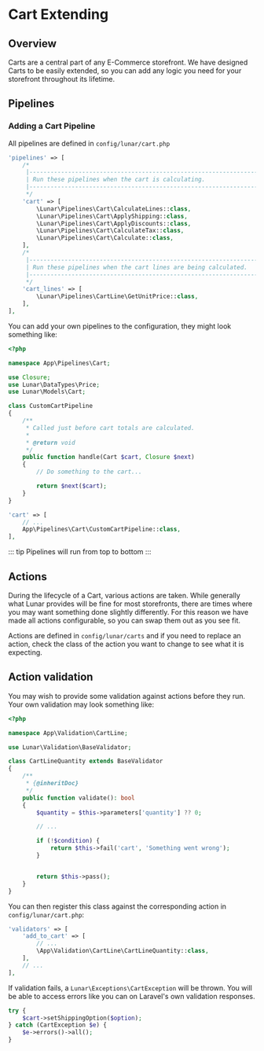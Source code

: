 # Cart Extending

## Overview

Carts are a central part of any E-Commerce storefront. We have designed Carts to be easily extended, so you can add any logic you need for your storefront throughout its lifetime.

## Pipelines

### Adding a Cart Pipeline

All pipelines are defined in `config/lunar/cart.php`

```php
'pipelines' => [
    /*
     |--------------------------------------------------------------------------
     | Run these pipelines when the cart is calculating.
     |--------------------------------------------------------------------------
     */
    'cart' => [
        \Lunar\Pipelines\Cart\CalculateLines::class,
        \Lunar\Pipelines\Cart\ApplyShipping::class,
        \Lunar\Pipelines\Cart\ApplyDiscounts::class,
        \Lunar\Pipelines\Cart\CalculateTax::class,
        \Lunar\Pipelines\Cart\Calculate::class,
    ],
    /*
     |--------------------------------------------------------------------------
     | Run these pipelines when the cart lines are being calculated.
     |--------------------------------------------------------------------------
     */
    'cart_lines' => [
        \Lunar\Pipelines\CartLine\GetUnitPrice::class,
    ],
],
```

You can add your own pipelines to the configuration, they might look something like:

```php
<?php

namespace App\Pipelines\Cart;

use Closure;
use Lunar\DataTypes\Price;
use Lunar\Models\Cart;

class CustomCartPipeline
{
    /**
     * Called just before cart totals are calculated.
     *
     * @return void
     */
    public function handle(Cart $cart, Closure $next)
    {
        // Do something to the cart...

        return $next($cart);
    }
}
```

```php
'cart' => [
    // ...
    App\Pipelines\Cart\CustomCartPipeline::class,
],
```

::: tip
Pipelines will run from top to bottom
:::

## Actions

During the lifecycle of a Cart, various actions are taken. While generally what Lunar provides will be fine for most storefronts, there are times where you may want something done slightly differently. For this reason we have made all actions configurable, so you can swap them out as you see fit.

Actions are defined in `config/lunar/carts` and if you need to replace an action, check the class of the action you want to change to see what it is expecting.

## Action validation

You may wish to provide some validation against actions before they run. Your own validation may look something like:


```php
<?php

namespace App\Validation\CartLine;

use Lunar\Validation\BaseValidator;

class CartLineQuantity extends BaseValidator
{
    /**
     * {@inheritDoc}
     */
    public function validate(): bool
    {
        $quantity = $this->parameters['quantity'] ?? 0;

        // ...

        if (!$condition) {
            return $this->fail('cart', 'Something went wrong');
        }


        return $this->pass();
    }
}

```

You can then register this class against the corresponding action in `config/lunar/cart.php`:

```php
'validators' => [
    'add_to_cart' => [
        // ...
        \App\Validation\CartLine\CartLineQuantity::class,
    ],
    // ...
],
```

If validation fails, a `Lunar\Exceptions\CartException` will be thrown. You will be able to access errors like you can on Laravel's own validation responses.

```php
try {
    $cart->setShippingOption($option);
} catch (CartException $e) {
    $e->errors()->all();
}
```
